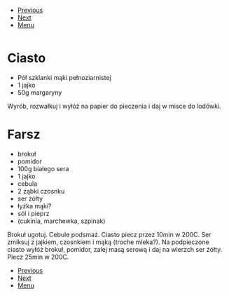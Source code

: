 <!-- Navigation Menu Start -->

- [Previous](<Szarlotka.md>)
- [Next](<Zapiekanka_soczewicy.md>)
- [Menu](<README.md>)

<div style="margin-bottom: 50px"></div>

<!-- /Navigation Menu Start -->

# Ciasto

- Pół szklanki mąki pełnoziarnistej
- 1 jajko
- 50g margaryny

Wyrób, rozwałkuj i wyłóż na papier do pieczenia i daj w misce do lodówki.

# Farsz

- brokuł
- pomidor
- 100g białego sera
- 1 jajko
- cebula 
- 2 ząbki czosnku 
- ser żółty
- łyżka mąki?
- sól i pieprz 
- (cukinia, marchewka, szpinak)

Brokuł ugotuj. Cebule podsmaż. Ciasto piecz przez 10min w 200C. Ser zmiksuj z jajkiem, czosnkiem i mąką (troche mleka?). Na podpieczone ciasto wyłóż brokuł, pomidor, zalej masą serową i daj na wierzch ser żółty. Piecz 25min w 200C.


<!-- Navigation Menu End -->

- [Previous](<Szarlotka.md>)
- [Next](<Zapiekanka_soczewicy.md>)
- [Menu](<README.md>)

<div style="margin-bottom: 50px"></div>

<!-- /Navigation Menu End -->